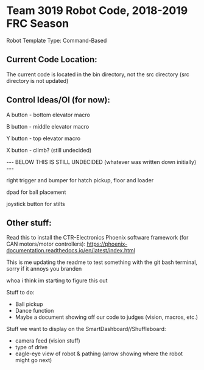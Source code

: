 # Team 3019 Robot Code, 2018-2019 FRC Season

Robot Template Type: Command-Based

## Current Code Location:
The current code is located in the bin directory, not the src directory (src directory is not updated)

## Control Ideas/OI (for now):

A button - bottom elevator macro
 
B button - middle elevator macro
 
Y button - top elevator macro
 
X button - climb? (still undecided)

--- BELOW THIS IS STILL UNDECIDED (whatever was written down initially) ---
 
right trigger and bumper for hatch pickup, floor and loader

dpad for ball placement

joystick button for stilts

## Other stuff:

Read this to install the CTR-Electronics Phoenix software framework (for CAN motors/motor controllers):
https://phoenix-documentation.readthedocs.io/en/latest/index.html

This is me updating the readme to test something with the git bash terminal, sorry if it annoys you branden

whoa i think im starting to figure this out

Stuff to do:
- Ball pickup
- Dance function
- Maybe a document showing off our code to judges (vision, macros, etc.)

Stuff we want to display on the SmartDashboard//Shuffleboard:
- camera feed (vision stuff) 
- type of drive
- eagle-eye view of robot & pathing (arrow showing where the robot might go next)
